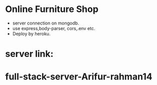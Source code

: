 # Online Furniture Shop

* server connection on mongodb.
* use express,body-parser, cors,.env etc.
* Deploy by heroku.






# server link: 











# full-stack-server-Arifur-rahman14

